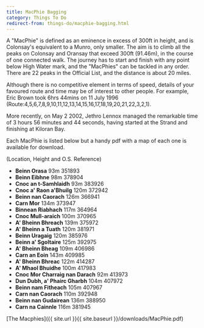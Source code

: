 ```yaml
---
title: MacPhie Bagging
category: Things To Do
redirect-from: things-do/macphie-bagging.html
---
```


A "MacPhie" is defined as an eminence in excess of 300ft in height, and is Colonsay's equivalent to a Munro, only smaller. The aim is to climb all the peaks on Colonsay and Oransay that exceed 300ft (91.46m), in the course of one connected walk. The journey has to start and finish with any point below High Water mark, and the "MacPhies" can be tackled in any order. There are 22 peaks in the Official List, and the distance is about 20 miles.

Although there is no competitive element in terms of speed, details of your favoured route and time may be of interest to other people. For example, Eric Brown took 6hrs 44mins on 11 July 1996 (Route:4,5,6,7,8,9,10,11,12,13,14,15,16,17,18,19,20,21,22,3,2,1).

More recently, on May 2 2002, Jethro Lennox managed the remarkable time of 3 hours 56 minutes and 44 seconds, having started at the Strand and finishing at Kiloran Bay.

Each MacPhie is listed below but a handy pdf with a map of each one is available for download.

(Location, Height and O.S. Reference)
- **Beinn Orasa** 93m 351893
- **Beinn Eibhne** 98m 378904
- **Cnoc an t-Samhlaidh** 93m 383926
- **Cnoc a' Raon a'Bhuilg** 120m 372942
- **Beinn nan Caorach** 126m 366941
- **Carn Mor** 134m 373947
- **Binnean Riabhach** 117m 364964
- **Cnoc Mull-araich** 100m 370965
- **A' Bheinn Bhreach** 139m 375972
- **A' Bheinn a Tuath** 120m 381971
- **Beinn Uragaig** 120m 385976
- **Beinn a' Sgoltaire** 125m 392975
- **A' Bheinn Bheag** 109m 406986
- **Carn an Eoin** 143m 409985
- **A' Bheinn Bhreac** 122m 414287
- **A' Mhaol Bhuidhe** 100m 417983
- **Cnoc Mor Charraig nan Darach** 92m 413973
- **Dun Dubh, a' Phairc Gharbh** 104m 407972
- **Beinn nam Fitheach** 105m 407967
- **Carn nan Caorach** 110m 392948
- **Beinn nan Gudairean** 136m 388950
- **Carn na Cainnle** 116m 381945

[The Macphies]({{ site.url }}{{ site.baseurl }}/downloads/MacPhie.pdf)